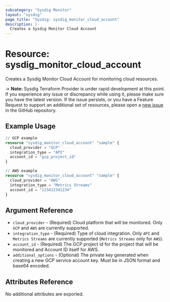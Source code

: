 ```yaml
---
subcategory: "Sysdig Monitor"
layout: "sysdig"
page_title: "Sysdig: sysdig_monitor_cloud_account"
description: |- 
  Creates a Sysdig Monitor Cloud Account 
---
```


# Resource: sysdig_monitor_cloud_account

Creates a Sysdig Monitor Cloud Account for monitoring cloud resources.

-> **Note:** Sysdig Terraform Provider is under rapid development at this point. If you experience any issue or discrepancy while using it, please make sure you have the latest version. If the issue persists, or you have a Feature Request to support an additional set of resources, please open a [new issue](https://github.com/sysdiglabs/terraform-provider-sysdig/issues/new) in the GitHub repository.

## Example Usage

```terraform
// GCP example
resource "sysdig_monitor_cloud_account" "sample" {
  cloud_provider = "GCP"
  integration_type = "API"
  account_id = "gcp_project_id"
}

// AWS example
resource "sysdig_monitor_cloud_account" "sample" {
  cloud_provider = "AWS"
  integration_type = "Metrics Streams"
  account_id = "123412341234"
}
```

## Argument Reference

* `cloud_provider` - (Required) Cloud platform that will be monitored. Only `GCP` and `AWS` are currently supported.
* `integration_type` - (Required) Type of cloud integration. Only `API` and `Metrics Streams` are currently supported (`Metrics Streams` only for `AWS`).
* `account_id` - (Required) The GCP project id for the project that will be monitored and Account ID itself for AWS.
* `additional_options` - (Optional) The private key generated when creating a new GCP service account key. Must be in JSON format and base64 encoded.

## Attributes Reference

No additional attributes are exported.
